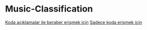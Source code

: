 # Music-Classification

[Koda açıklamalar ile beraber erişmek için](MusicGenreClassification.ipynb)
[Sadece koda erişmek için](wholeCode.py)
